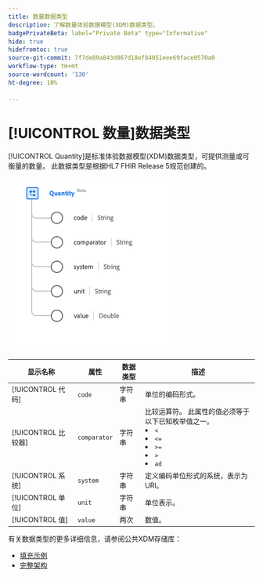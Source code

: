 ```yaml
---
title: 数量数据类型
description: 了解数量体验数据模型(XDM)数据类型。
badgePrivateBeta: label="Private Beta" type="Informative"
hide: true
hidefromtoc: true
source-git-commit: 7f7de89a843d867d18ef84051eee69face0570a0
workflow-type: tm+mt
source-wordcount: '130'
ht-degree: 10%

---
```


# [!UICONTROL 数量]数据类型

[!UICONTROL Quantity]是标准体验数据模型(XDM)数据类型，可提供测量或可衡量的数量。 此数据类型是根据HL7 FHIR Release 5规范创建的。

![数量数据类型结构](../../images/data-types/healthcare/quantity.png)

| 显示名称 | 属性 | 数据类型 | 描述 |
| --- | --- | --- | --- |
| [!UICONTROL 代码] | `code` | 字符串 | 单位的编码形式。 |
| [!UICONTROL 比较器] | `comparator` | 字符串 | 比较运算符。 此属性的值必须等于以下已知枚举值之一。 <li> `<` </li> <li> `<=` </li> <li> `>=` </li> <li> `>`</li> <li> `ad`</li> |
| [!UICONTROL 系统] | `system` | 字符串 | 定义编码单位形式的系统，表示为URI。 |
| [!UICONTROL 单位] | `unit` | 字符串 | 单位表示。 |
| [!UICONTROL 值] | `value` | 两次 | 数值。 |

有关数据类型的更多详细信息，请参阅公共XDM存储库：

* [填充示例](https://github.com/adobe/xdm/blob/master/extensions/industry/healthcare/fhir/datatypes/quantity.example.1.json)
* [完整架构](https://github.com/adobe/xdm/blob/master/extensions/industry/healthcare/fhir/datatypes/quantity.schema.json)

